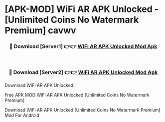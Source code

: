 # [APK-MOD] WiFi AR APK Unlocked - [Unlimited Coins No Watermark Premium] cavwv



<div align="center">
<h3>🔴 Download [Server1] 👉👉 <a href="https://momento.my/?title=WiFi_AR_APK_Unlocked">WiFi AR APK Unlocked Mod Apk</a></h3><br>

<h3>🔴 Download [Server2] 👉👉 <a href="https://momento.my/?title=WiFi_AR_APK_Unlocked">WiFi AR APK Unlocked Mod Apk</a></h3>
</div>



Download WiFi AR APK Unlocked 

Free APK MOD WiFi AR APK Unlocked [Unlimited Coins No Watermark Premium]

Download WiFi AR APK Unlocked [Unlimited Coins No Watermark Premium] Mod For Android
